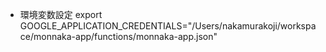 - 環境変数設定
export GOOGLE_APPLICATION_CREDENTIALS="/Users/nakamurakoji/workspace/monnaka-app/functions/monnaka-app.json"

